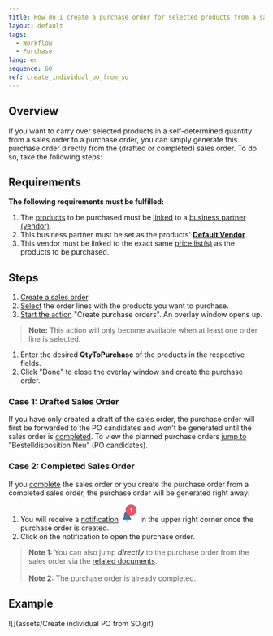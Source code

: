 ```yaml
---
title: How do I create a purchase order for selected products from a sales order?
layout: default
tags:
  - Workflow
  - Purchase
lang: en
sequence: 60
ref: create_individual_po_from_so
---
```


## Overview
If you want to carry over selected products in a self-determined quantity from a sales order to a purchase order, you can simply generate this purchase order directly from the (drafted or completed) sales order. To do so, take the following steps:

## Requirements
**The following requirements must be fulfilled:**

1. The [products](NewProduct) to be purchased must be [linked](Link_product_to_business_partner) to a [business partner (vendor)](New_business_partner_vendor).
1. This business partner must be set as the products' [**Default Vendor**](Set_default_vendor).
1. This vendor must be linked to the exact same [price list(s)](ProductPrice) as the products to be purchased.

## Steps
1. [Create a sales order](SalesOrder_recording).
1. [Select](RecordSelection) the order lines with the products you want to purchase.
1. [Start the action](StartAction) "Create purchase orders". An overlay window opens up.
 >**Note:** This action will only become available when at least one order line is selected.

1. Enter the desired **QtyToPurchase** of the products in the respective fields.
1. Click "Done" to close the overlay window and create the purchase order.

### Case 1: Drafted Sales Order
If you have only created a draft of the sales order, the purchase order will first be forwarded to the PO candidates and won't be generated until the sales order is [completed](DocumentProcessingComplete). To view the planned purchase orders [jump to](JumptoviaSidebar) "Bestelldisposition Neu" (PO candidates).

### Case 2: Completed Sales Order
If you [complete](DocumentProcessingComplete) the sales order or you create the purchase order from a completed sales order, the purchase order will be generated right away:

1. You will receive a [notification](Notification_types) ![](assets/NotificationBell_WebUI.png) in the upper right corner once the purchase order is created.
1. Click on the notification to open the purchase order.
 >**Note 1:** You can also jump ***directly*** to the purchase order from the sales order via the [related documents](JumptoviaSidebar).<br><br>
 >**Note 2:** The purchase order is already completed.

## Example
![](assets/Create individual PO from SO.gif)
